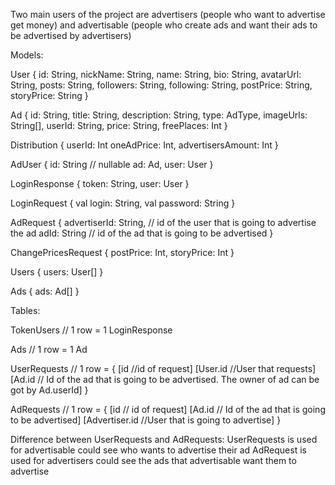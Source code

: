 Two main users of the project are advertisers (people who want to advertise get money)
and advertisable (people who create ads and want their ads to be advertised by advertisers)

Models:

User {
    id: String,
    nickName: String,
    name: String,
    bio: String,
    avatarUrl: String,
    posts: String,
    followers: String,
    following: String,
    postPrice: String,
    storyPrice: String
}

Ad {
    id: String,
    title: String,
    description: String,
    type: AdType,
    imageUrls: String[],
    userId: String,
    price: String,
    freePlaces: Int
}

Distribution {
    userId: Int
    oneAdPrice: Int,
    advertisersAmount: Int
}

AdUser {
     id: String // nullable
     ad: Ad,
     user: User
}

LoginResponse {
    token: String,
    user: User
}

LoginRequest {
    val login: String,
    val password: String
}

AdRequest {
    advertiserId: String, // id of the user that is going to advertise the ad
    adId: String // id of the ad that is going to be advertised
}

ChangePricesRequest {
    postPrice: Int,
    storyPrice: Int
}

Users {
    users: User[]
}

Ads {
    ads: Ad[]
}


Tables:

TokenUsers // 1 row = 1 LoginResponse

Ads // 1 row = 1 Ad

UserRequests // 1 row = {
    [id //id of request]
    [User.id //User that requests]
    [Ad.id // Id of the ad that is going to be advertised. The owner of ad can be got by Ad.userId]
}

AdRequests // 1 row = {
    [id // id of request]
    [Ad.id // Id of the ad that is going to be advertised]
    [Advertiser.id //User that is going to advertise]
}

Difference between UserRequests and AdRequests:
UserRequests is used for advertisable could see who wants to advertise their ad
AdRequest is used for advertisers could see the ads that advertisable want them to advertise
